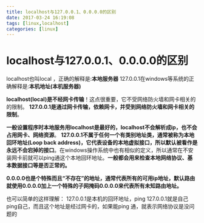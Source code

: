 ```yaml
---
title: localhost与127.0.0.1、0.0.0.0的区别
date: 2017-03-24 16:19:08
tags: [linux,localhost]
categories: [linux]
---
```


# localhost与127.0.0.1、0.0.0.0的区别
localhost也叫local ，正确的解释是:**本地服务器**
127.0.0.1在windows等系统的正确解释是:**本机地址(本机服务器)**

**localhost(local)是不经网卡传输**！这点很重要，它不受网络防火墙和网卡相关的的限制。
**127.0.0.1是通过网卡传输，依赖网卡，并受到网络防火墙和网卡相关的限制**。

**一般设置程序时本地服务用localhost是最好的，localhost不会解析成ip，也不会占用网卡、网络资源**。
**127.0.0.1不属于任何一个有类别地址类，通常被称为本地回环地址(Loop back address)，它代表设备的本地虚拟接口，所以默认被看作是永远不会宕掉的接口**。在windows操作系统中也有相似的定义，所以通常在不安装网卡前就可以ping通这个本地回环地址。**一般都会用来检查本地网络协议、基本数据接口等是否正常的。**


**0.0.0.0也是个特殊而且“不存在”的地址，通常代表所有的可用ip地址，默认路由就使用0.0.0.0加上一个特殊的子网掩码0.0.0.0来代表所有未知路由地址。**
 
也可以简单的这样理解：
127.0.0.1是本机的回环地址，ping 127.0.0.1就是自己ping自己，而且这个地址是经过网卡的，如果能ping 通，就表示网络协议是没问题的